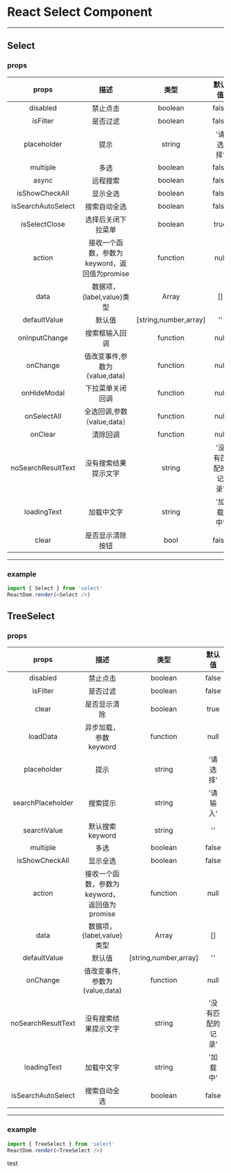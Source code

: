 # React Select Component
-----
## Select
### props
props | 描述 | 类型 | 默认值
:-: | :-: | :-: | :-: 
disabled | 禁止点击 | boolean | false
isFilter | 是否过滤 | boolean | false
placeholder | 提示 | string | '请选择'
multiple    | 多选 | boolean | false
async    | 远程搜索 | boolean | false
isShowCheckAll    | 显示全选 | boolean | false
isSearchAutoSelect    | 搜索自动全选 | boolean | false
isSelectClose    | 选择后关闭下拉菜单 | boolean | true
action    | 接收一个函数，参数为keyword，返回值为promise | function | null
data    | 数据项，{label,value}类型 | Array | []
defaultValue    | 默认值 | [string,number,array] | ''
onInputChange    | 搜索框输入回调 | function | null
onChange    | 值改变事件,参数为(value,data) | function | null
onHideModal    | 下拉菜单关闭回调 | function | null
onSelectAll    | 全选回调,参数（value,data） | function | null
onClear    | 清除回调 | function | null
noSearchResultText    | 没有搜索结果提示文字 | string | '没有匹配的记录'
loadingText    | 加载中文字 | string | '加载中'
clear | 是否显示清除按钮 | bool | false
---
### example 
``` javascript
import { Select } from 'select'
ReactDom.render(<Select />)
```
## TreeSelect
### props
props | 描述 | 类型 | 默认值
:-: | :-: | :-: | :-: 
disabled | 禁止点击 | boolean | false
isFilter | 是否过滤 | boolean | false
clear | 是否显示清除 | boolean | true
loadData | 异步加载，参数keyword | function | null
placeholder | 提示 | string | '请选择'
searchPlaceholder | 搜索提示 | string | '请输入'
searchValue | 默认搜索keyword | string | ''
multiple    | 多选 | boolean | false
isShowCheckAll    | 显示全选 | boolean | false
action    | 接收一个函数，参数为keyword，返回值为promise | function | null
data    | 数据项，{label,value}类型 | Array | []
defaultValue    | 默认值 | [string,number,array] | ''
onChange    | 值改变事件,参数为(value,data) | function | null
noSearchResultText    | 没有搜索结果提示文字 | string | '没有匹配的记录'
loadingText    | 加载中文字 | string | '加载中'
isSearchAutoSelect    | 搜索自动全选 | boolean | false
---
### example 
``` javascript
import { TreeSelect } from 'select'
ReactDom.render(<TreeSelect />)
```

test

